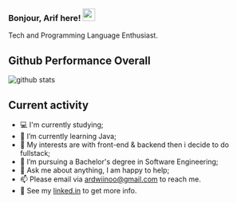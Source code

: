 ### Bonjour, Arif here! <img src="https://media.giphy.com/media/hvRJCLFzcasrR4ia7z/giphy.gif" width="25px">
Tech and Programming Language Enthusiast.

## Github Performance Overall

![github stats](https://github-readme-stats.vercel.app/api?username=ardwiinoo&show_icons=true)

## Current activity

- 💻 I'm currently studying;
- 📖 I’m currently learning Java;
- 🤔 My interests are with front-end & backend then i decide to do fullstack;
- 💼 I’m pursuing a Bachelor's degree in Software Engineering;
- 💬 Ask me about anything, I am happy to help;
- 📫 Please email via ardwiinoo@gmail.com to reach me.
- 📝 See my <a href="https://www.linkedin.com/in/arif-dwi-nugroho-596a951b2/">linked.in</a> to get more info.
